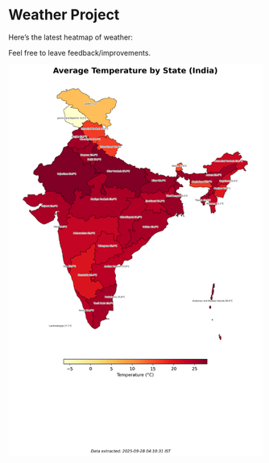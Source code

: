 # Weather Project

Here’s the latest heatmap of weather:

Feel free to leave feedback/improvements.

![India Heatmap](docs/assets/india_heatmap.png?v=D867E2)
